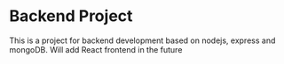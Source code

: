 # Backend Project

This is a project for backend development based on nodejs, express and mongoDB.
Will add React frontend in the future
